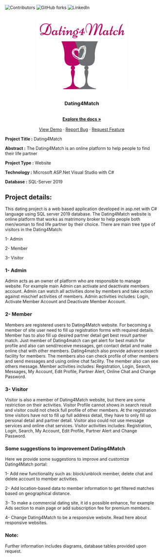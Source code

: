 ![Contributors](https://img.shields.io/badge/all_contributors-54-orange.svg?style=flat-square)
![GitHub forks](https://img.shields.io/github/forks/kasraheidarinezhad/Dating4Match?style=social)
![LinkedIn](https://img.shields.io/badge/LinkedIn-LinkedIn-brightgreen)


<br />
<div align="center">
  <a href="https://github.com/kasraheidarinezhad/Dating4Match/blob/master/img/Dating4Match.png">
    <img src="img/Dating4Match.png" alt="Logo" width="300" height="240">
  </a>

  <h3 align="center">Dating4Match</h3>

  <p align="center">
    <br />
    <a href="https://github.com/kasraheidarinezhad/Dating4Match"><strong>Explore the docs »</strong></a>
    <br />
    <br />
    <a href="https://github.com/kasraheidarinezhad/Dating4Match">View Demo</a>
    ·
    <a href="https://github.com/kasraheidarinezhad/Dating4Match/issues">Report Bug</a>
    ·
    <a href="https://github.com/kasraheidarinezhad/Dating4Match/issues">Request Feature</a>
  </p>
</div>


**Project Title :**	Dating4Match

**Abstract :**  The Dating4Match is an online platform to help people to find their life partner

**Project Type :**	Website

**Technology :**	Microsoft ASP.Net Visual Studio with C# 

**Database :**  SQL-Server 2019

## Project details:
This dating project is a web based application developed in asp.net with C# language using SQL server 2019 database. The Dating4Match website is online platform that works as matrimony broker to help people both men/woman to find life partner by their choice. 
There are main tree type of visitors in the Dating4Match:

1-	Admin

2-	Member

3-	Visitor

### 1- Admin
Admin acts as an owner of platform who are responsible to manage website. For example main Admin can activate and deactivate members account. Admin can watch all activities done by members and take action against mischief activities of members. Admin activities includes: Login, Activate Member Account and Deactivate Member Account.

### 2- Member
Members are registered users to Dating4Match website. For becoming a member of site user need to fill up registration forms with required details. Member has to also fill up desired partner detail get best result partner match. Just member of Dating4match can get alert for best match for profile and also can send/receive messages, get contact detail and make online chat with other members. Dating4match also provide advance search facility for members. The members also can check profile of other members and send messages and using online chat facility. The member also can see others message. Member activities includes: Registration, Login, Search, Messages, My Account, Edit Profile, Partner Alert, Online Chat and Change Password.

### 3- Visitor 
Visitor is also a member of Dating4Match website, but there are some restriction on their activities. Visitor Profile cannot shows in search result and visitor could not check full profile of other members. At the registration time visitors have not to fill up full address detail, they have to only fill up personal detail and partner detail. Visitor also could not use message services and online chat services. Visitor activities includes: Registration, Login, Search, My Account, Edit Profile, Partner Alert and Change Password.

### Some suggestions to improvement Dating4Match

Here we provide some suggestions to improve and customize Dating4Match portal:

1-	Add new functionality such as: block/unblock member, delete chat and delete account to member activities.

2-	Add location-based data to member information to get filtered matches based on geographical distance.

3-	To make a commercial dating site, it id s possible enhance, for example Ads section to main page or add subscription fee for premium members.

4-	Change Dating4Match to be a responsive website. Read here about responsive websites.

### Note:
Further information includes diagrams, database tables provided upon request.
